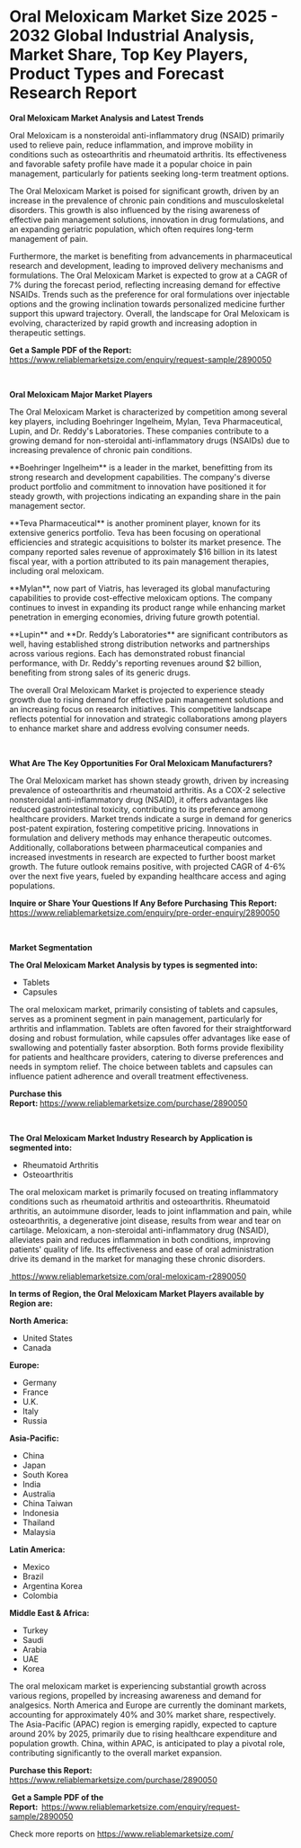 <p><h1>Oral Meloxicam Market Size 2025 - 2032 Global Industrial Analysis, Market Share, Top Key Players, Product Types and Forecast Research Report</h1></p><p><strong>Oral Meloxicam Market Analysis and Latest Trends</strong></p>
<p><p>Oral Meloxicam is a nonsteroidal anti-inflammatory drug (NSAID) primarily used to relieve pain, reduce inflammation, and improve mobility in conditions such as osteoarthritis and rheumatoid arthritis. Its effectiveness and favorable safety profile have made it a popular choice in pain management, particularly for patients seeking long-term treatment options. </p><p>The Oral Meloxicam Market is poised for significant growth, driven by an increase in the prevalence of chronic pain conditions and musculoskeletal disorders. This growth is also influenced by the rising awareness of effective pain management solutions, innovation in drug formulations, and an expanding geriatric population, which often requires long-term management of pain. </p><p>Furthermore, the market is benefiting from advancements in pharmaceutical research and development, leading to improved delivery mechanisms and formulations. The Oral Meloxicam Market is expected to grow at a CAGR of 7% during the forecast period, reflecting increasing demand for effective NSAIDs. Trends such as the preference for oral formulations over injectable options and the growing inclination towards personalized medicine further support this upward trajectory. Overall, the landscape for Oral Meloxicam is evolving, characterized by rapid growth and increasing adoption in therapeutic settings.</p></p>
<p><strong>Get a Sample PDF of the Report:&nbsp;</strong> <a href="https://www.reliablemarketsize.com/enquiry/request-sample/2890050?utm_campaign=3351&utm_medium=2&utm_source=Github&utm_content=ia&utm_term=14032025&utm_id=oral-meloxicam">https://www.reliablemarketsize.com/enquiry/request-sample/2890050</a></p>
<p>&nbsp;</p>
<p><strong>Oral Meloxicam Major Market Players</strong></p>
<p><p>The Oral Meloxicam Market is characterized by competition among several key players, including Boehringer Ingelheim, Mylan, Teva Pharmaceutical, Lupin, and Dr. Reddy's Laboratories. These companies contribute to a growing demand for non-steroidal anti-inflammatory drugs (NSAIDs) due to increasing prevalence of chronic pain conditions.</p><p>**Boehringer Ingelheim** is a leader in the market, benefitting from its strong research and development capabilities. The company's diverse product portfolio and commitment to innovation have positioned it for steady growth, with projections indicating an expanding share in the pain management sector.</p><p>**Teva Pharmaceutical** is another prominent player, known for its extensive generics portfolio. Teva has been focusing on operational efficiencies and strategic acquisitions to bolster its market presence. The company reported sales revenue of approximately $16 billion in its latest fiscal year, with a portion attributed to its pain management therapies, including oral meloxicam.</p><p>**Mylan**, now part of Viatris, has leveraged its global manufacturing capabilities to provide cost-effective meloxicam options. The company continues to invest in expanding its product range while enhancing market penetration in emerging economies, driving future growth potential.</p><p>**Lupin** and **Dr. Reddy’s Laboratories** are significant contributors as well, having established strong distribution networks and partnerships across various regions. Each has demonstrated robust financial performance, with Dr. Reddy's reporting revenues around $2 billion, benefiting from strong sales of its generic drugs.</p><p>The overall Oral Meloxicam Market is projected to experience steady growth due to rising demand for effective pain management solutions and an increasing focus on research initiatives. This competitive landscape reflects potential for innovation and strategic collaborations among players to enhance market share and address evolving consumer needs.</p></p>
<p>&nbsp;</p>
<p><strong>What Are The Key Opportunities For Oral Meloxicam Manufacturers?</strong></p>
<p><p>The Oral Meloxicam market has shown steady growth, driven by increasing prevalence of osteoarthritis and rheumatoid arthritis. As a COX-2 selective nonsteroidal anti-inflammatory drug (NSAID), it offers advantages like reduced gastrointestinal toxicity, contributing to its preference among healthcare providers. Market trends indicate a surge in demand for generics post-patent expiration, fostering competitive pricing. Innovations in formulation and delivery methods may enhance therapeutic outcomes. Additionally, collaborations between pharmaceutical companies and increased investments in research are expected to further boost market growth. The future outlook remains positive, with projected CAGR of 4-6% over the next five years, fueled by expanding healthcare access and aging populations.</p></p>
<p><strong>Inquire or Share Your Questions If Any Before Purchasing This Report:</strong> <a href="https://www.reliablemarketsize.com/enquiry/pre-order-enquiry/2890050?utm_campaign=3351&utm_medium=2&utm_source=Github&utm_content=ia&utm_term=14032025&utm_id=oral-meloxicam">https://www.reliablemarketsize.com/enquiry/pre-order-enquiry/2890050</a></p>
<p>&nbsp;</p>
<p><strong>Market Segmentation</strong></p>
<p><strong>The Oral Meloxicam Market Analysis by types is segmented into:</strong></p>
<p><ul><li>Tablets</li><li>Capsules</li></ul></p>
<p><p>The oral meloxicam market, primarily consisting of tablets and capsules, serves as a prominent segment in pain management, particularly for arthritis and inflammation. Tablets are often favored for their straightforward dosing and robust formulation, while capsules offer advantages like ease of swallowing and potentially faster absorption. Both forms provide flexibility for patients and healthcare providers, catering to diverse preferences and needs in symptom relief. The choice between tablets and capsules can influence patient adherence and overall treatment effectiveness.</p></p>
<p><strong>Purchase this Report:&nbsp;</strong><a href="https://www.reliablemarketsize.com/purchase/2890050?utm_campaign=3351&utm_medium=2&utm_source=Github&utm_content=ia&utm_term=14032025&utm_id=oral-meloxicam">https://www.reliablemarketsize.com/purchase/2890050</a></p>
<p>&nbsp;</p>
<p><strong>The Oral Meloxicam Market Industry Research by Application is segmented into:</strong></p>
<p><ul><li>Rheumatoid Arthritis</li><li>Osteoarthritis</li></ul></p>
<p><p>The oral meloxicam market is primarily focused on treating inflammatory conditions such as rheumatoid arthritis and osteoarthritis. Rheumatoid arthritis, an autoimmune disorder, leads to joint inflammation and pain, while osteoarthritis, a degenerative joint disease, results from wear and tear on cartilage. Meloxicam, a non-steroidal anti-inflammatory drug (NSAID), alleviates pain and reduces inflammation in both conditions, improving patients' quality of life. Its effectiveness and ease of oral administration drive its demand in the market for managing these chronic disorders.</p></p>
<p><a href="https://www.reliablemarketsize.com/oral-meloxicam-r2890050?utm_campaign=3351&utm_medium=2&utm_source=Github&utm_content=ia&utm_term=14032025&utm_id=oral-meloxicam">&nbsp;https://www.reliablemarketsize.com/oral-meloxicam-r2890050</a></p>
<p><strong>In terms of Region, the Oral Meloxicam Market Players available by Region are:</strong></p>
<p>
    <p> <strong> North America: </strong>
        <ul>
            <li>United States</li>
            <li>Canada</li>
        </ul>
        </p> 
    <p> <strong> Europe: </strong>
        <ul>
            <li>Germany</li>
            <li>France</li>
            <li>U.K.</li>
            <li>Italy</li>
            <li>Russia</li>
        </ul>
        </p> 
    <p> <strong> Asia-Pacific: </strong>
        <ul>
            <li>China</li>
            <li>Japan</li>
            <li>South Korea</li>
            <li>India</li>
            <li>Australia</li>
            <li>China Taiwan</li>
            <li>Indonesia</li>
            <li>Thailand</li>
            <li>Malaysia</li>
        </ul>
        </p> 
    <p> <strong> Latin America: </strong>
        <ul>
            <li>Mexico</li>
            <li>Brazil</li>
            <li>Argentina Korea</li>
            <li>Colombia</li>
        </ul>
        </p> 
    <p> <strong> Middle East & Africa: </strong>
        <ul>
            <li>Turkey</li>
            <li>Saudi</li>
            <li>Arabia</li>
            <li>UAE</li>
            <li>Korea</li>
        </ul>
    </p>
    </p>
<p><p>The oral meloxicam market is experiencing substantial growth across various regions, propelled by increasing awareness and demand for analgesics. North America and Europe are currently the dominant markets, accounting for approximately 40% and 30% market share, respectively. The Asia-Pacific (APAC) region is emerging rapidly, expected to capture around 20% by 2025, primarily due to rising healthcare expenditure and population growth. China, within APAC, is anticipated to play a pivotal role, contributing significantly to the overall market expansion.</p></p>
<p><strong>Purchase this Report: </strong><a href="https://www.reliablemarketsize.com/purchase/2890050?utm_campaign=3351&utm_medium=2&utm_source=Github&utm_content=ia&utm_term=14032025&utm_id=oral-meloxicam">https://www.reliablemarketsize.com/purchase/2890050</a></p>
<p>&nbsp;<strong>Get a Sample PDF of the Report:&nbsp;&nbsp;</strong><a href="https://www.reliablemarketsize.com/enquiry/request-sample/2890050?utm_campaign=3351&utm_medium=2&utm_source=Github&utm_content=ia&utm_term=14032025&utm_id=oral-meloxicam">https://www.reliablemarketsize.com/enquiry/request-sample/2890050</a></p>
<p><strong></strong></p>
<p>Check more reports on <a href="https://www.reliablemarketsize.com/?utm_campaign=3351&utm_medium=2&utm_source=Github&utm_content=ia&utm_term=14032025&utm_id=oral-meloxicam">https://www.reliablemarketsize.com/</a></p>
